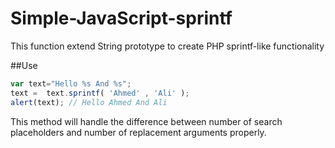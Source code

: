 # Simple-JavaScript-sprintf
This function extend String prototype to create PHP sprintf-like functionality

##Use
```javascript
var text="Hello %s And %s";
text =  text.sprintf( 'Ahmed' , 'Ali' );
alert(text); // Hello Ahmed And Ali
```
This method will handle the difference between number of search placeholders and number of replacement arguments properly.
